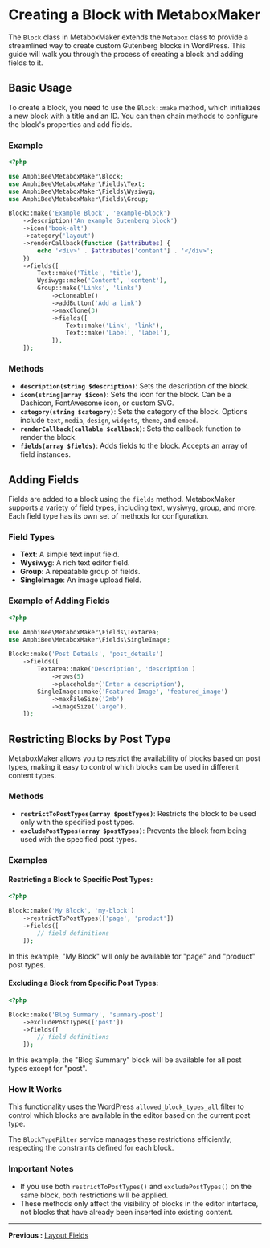 # Creating a Block with MetaboxMaker

The `Block` class in MetaboxMaker extends the `Metabox` class to provide a streamlined way to create custom Gutenberg blocks in WordPress. This guide will walk you through the process of creating a block and adding fields to it.

## Basic Usage

To create a block, you need to use the `Block::make` method, which initializes a new block with a title and an ID. You can then chain methods to configure the block's properties and add fields.

### Example

```php
<?php

use AmphiBee\MetaboxMaker\Block;
use AmphiBee\MetaboxMaker\Fields\Text;
use AmphiBee\MetaboxMaker\Fields\Wysiwyg;
use AmphiBee\MetaboxMaker\Fields\Group;

Block::make('Example Block', 'example-block')
    ->description('An example Gutenberg block')
    ->icon('book-alt')
    ->category('layout')
    ->renderCallback(function ($attributes) {
        echo '<div>' . $attributes['content'] . '</div>';
    })
    ->fields([
        Text::make('Title', 'title'),
        Wysiwyg::make('Content', 'content'),
        Group::make('Links', 'links')
            ->cloneable()
            ->addButton('Add a link')
            ->maxClone(3)
            ->fields([
                Text::make('Link', 'link'),
                Text::make('Label', 'label'),
            ]),
    ]);
```

### Methods

- **`description(string $description)`**: Sets the description of the block.
- **`icon(string|array $icon)`**: Sets the icon for the block. Can be a Dashicon, FontAwesome icon, or custom SVG.
- **`category(string $category)`**: Sets the category of the block. Options include `text`, `media`, `design`, `widgets`, `theme`, and `embed`.
- **`renderCallback(callable $callback)`**: Sets the callback function to render the block.
- **`fields(array $fields)`**: Adds fields to the block. Accepts an array of field instances.

## Adding Fields

Fields are added to a block using the `fields` method. MetaboxMaker supports a variety of field types, including text, wysiwyg, group, and more. Each field type has its own set of methods for configuration.

### Field Types

- **Text**: A simple text input field.
- **Wysiwyg**: A rich text editor field.
- **Group**: A repeatable group of fields.
- **SingleImage**: An image upload field.

### Example of Adding Fields

```php
<?php

use AmphiBee\MetaboxMaker\Fields\Textarea;
use AmphiBee\MetaboxMaker\Fields\SingleImage;

Block::make('Post Details', 'post_details')
    ->fields([
        Textarea::make('Description', 'description')
            ->rows(5)
            ->placeholder('Enter a description'),
        SingleImage::make('Featured Image', 'featured_image')
            ->maxFileSize('2mb')
            ->imageSize('large'),
    ]);
```

## Restricting Blocks by Post Type

MetaboxMaker allows you to restrict the availability of blocks based on post types, making it easy to control which blocks can be used in different content types.

### Methods

- **`restrictToPostTypes(array $postTypes)`**: Restricts the block to be used only with the specified post types.
- **`excludePostTypes(array $postTypes)`**: Prevents the block from being used with the specified post types.

### Examples

#### Restricting a Block to Specific Post Types:

```php
<?php

Block::make('My Block', 'my-block')
    ->restrictToPostTypes(['page', 'product'])
    ->fields([
        // field definitions
    ]);
```

In this example, "My Block" will only be available for "page" and "product" post types.

#### Excluding a Block from Specific Post Types:

```php
<?php

Block::make('Blog Summary', 'summary-post')
    ->excludePostTypes(['post'])
    ->fields([
        // field definitions
    ]);
```

In this example, the "Blog Summary" block will be available for all post types except for "post".

### How It Works

This functionality uses the WordPress `allowed_block_types_all` filter to control which blocks are available in the editor based on the current post type.

The `BlockTypeFilter` service manages these restrictions efficiently, respecting the constraints defined for each block.

### Important Notes

- If you use both `restrictToPostTypes()` and `excludePostTypes()` on the same block, both restrictions will be applied.
- These methods only affect the visibility of blocks in the editor interface, not blocks that have already been inserted into existing content.

---

**Previous :** [Layout Fields](Layout.md)